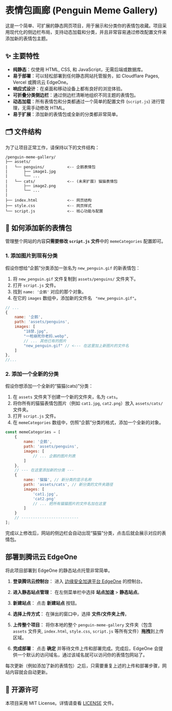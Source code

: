 # 表情包画廊 (Penguin Meme Gallery)

这是一个简单、可扩展的静态网页项目，用于展示和分类你的表情包收藏。项目采用现代化的侧边栏布局，支持动态加载和分类，并且非常容易通过修改配置文件来添加新的表情包主题。

## ✨ 主要特性

- **纯静态**：仅使用 HTML, CSS, 和 JavaScript，无需后端或数据库。
- **易于部署**：可以轻松部署到任何静态网站托管服务，如 Cloudflare Pages, Vercel 或腾讯云 EdgeOne。
- **响应式设计**：在桌面和移动设备上都有良好的浏览体验。
- **可折叠分类侧边栏**：通过侧边栏清晰地组织不同主题的表情包。
- **动态加载**：所有表情包和分类都通过一个简单的配置文件 (`script.js`) 进行管理，无需手动修改 HTML。
- **易于扩展**：添加新的表情包或全新的分类都非常简单。

## 🗂️ 文件结构

为了让项目正常工作，请保持以下的文件结构：

```
/penguin-meme-gallery/
├── assets/
|   └── penguins/          <-- 企鹅表情包
|       ├── image1.jpg
|       └── ...
|   └── cats/              <-- (未来扩展) 猫猫表情包
|       ├── image2.png
|       └── ...
|
├── index.html             <-- 网页结构
├── style.css              <-- 网页样式
└── script.js              <-- 核心功能与配置
```

## 🚀 如何添加新的表情包

管理整个网站的内容**只需要修改 `script.js` 文件**中的 `memeCategories` 配置即可。

### 1. 添加图片到现有分类

假设你想给“企鹅”分类添加一张名为 `new_penguin.gif` 的新表情包：

1.  将 `new_penguin.gif` 文件复制到 `assets/penguins/` 文件夹下。
2.  打开 `script.js` 文件。
3.  找到 `name: '企鹅'` 对应的那个对象。
4.  在它的 `images` 数组中，添加新的文件名 ` "new_penguin.gif"`。

```javascript
// ...
{
    name: '企鹅',
    path: 'assets/penguins',
    images: [
        "18禁.jpg",
        "一枪崩死你老妈.webp",
        // ... 其他已有的图片
        "new_penguin.gif" // <--- 在这里加上新图片的文件名
    ]
},
//...
```

### 2. 添加一个全新的分类

假设你想添加一个全新的“猫猫(cats)”分类：

1.  在 `assets` 文件夹下创建一个新的文件夹，名为 `cats`。
2.  将你所有的猫猫表情包图片（例如 `cat1.jpg`, `cat2.png`）放入 `assets/cats/` 文件夹。
3.  打开 `script.js` 文件。
4.  在 `memeCategories` 数组中，仿照“企鹅”分类的格式，添加一个全新的对象。

```javascript
const memeCategories = [
    {
        name: '企鹅',
        path: 'assets/penguins',
        images: [
            // ... 企鹅的图片列表
        ]
    },
    // --- 在这里添加新的分类 ---
    {
        name: '猫猫', // 新分类的显示名称
        path: 'assets/cats', // 新分类的文件夹路径
        images: [
            'cat1.jpg',
            'cat2.png'
            // ... 把所有猫猫图片的文件名加在这里
        ]
    }
    // -------------------------
];
```
完成以上修改后，网站的侧边栏会自动出现“猫猫”分类，点击后就会展示对应的表情包。

## 部署到腾讯云 EdgeOne

将此项目部署到 EdgeOne 的静态站点托管非常简单。

1.  **登录腾讯云控制台**：
    进入 [边缘安全加速平台 EdgeOne](https://console.cloud.tencent.com/edgeone) 的控制台。

2.  **进入静态站点管理**：
    在左侧菜单栏中选择 **站点加速** > **静态站点**。

3.  **新建站点**：
    点击 **新建站点** 按钮。

4.  **选择上传方式**：
    在弹出的窗口中，选择 **文件/文件夹上传**。

5.  **上传整个项目**：
    将你本地的整个 `penguin-meme-gallery` 文件夹（包含 `assets` 文件夹, `index.html`, `style.css`, `script.js` 等所有文件）**拖拽**到上传区域。

6.  **完成部署**：
    点击 **确定** 并等待文件上传和部署完成。完成后，EdgeOne 会提供一个默认的访问域名，通过该域名就可以访问你的表情包网站了。

每次更新（例如添加了新的表情包）之后，只需要重复上述的上传和部署步骤，网站内容就会自动更新。

## 📄 开源许可

本项目采用 MIT License。详情请查看 [LICENSE](LICENSE) 文件。
